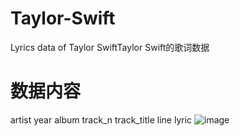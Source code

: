 # Taylor-Swift
Lyrics data of Taylor SwiftTaylor Swift的歌词数据
# 数据内容

artist	year	album	track_n	track_title	line	lyric
![image](https://user-images.githubusercontent.com/69614723/169534232-6c0fb503-0de1-419b-b6da-d4010379e282.png)
